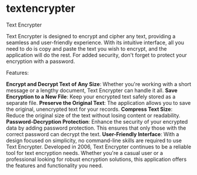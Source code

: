 # textencrypter
Text Encrypter

Text Encrypter is designed to encrypt and cipher any text, providing a seamless and user-friendly experience. With its intuitive interface, all you need to do is copy and paste the text you wish to encrypt, and the application will do the rest. For added security, don't forget to protect your encryption with a password.

Features:

**Encrypt and Decrypt Text of Any Size**: Whether you're working with a short message or a lengthy document, Text Encrypter can handle it all.
**Save Encryption to a New File**: Keep your encrypted text safely stored as a separate file.
**Preserve the Original Text**: The application allows you to save the original, unencrypted text for your records.
**Compress Text Size**: Reduce the original size of the text without losing content or readability.
**Password-Decryption Protection**: Enhance the security of your encrypted data by adding password protection. This ensures that only those with the correct password can decrypt the text.
**User-Friendly Interface**: With a design focused on simplicity, no command-line skills are required to use Text Encrypter.
Developed in 2006, Text Encrypter continues to be a reliable tool for text encryption needs. Whether you're a casual user or a professional looking for robust encryption solutions, this application offers the features and functionality you need.
